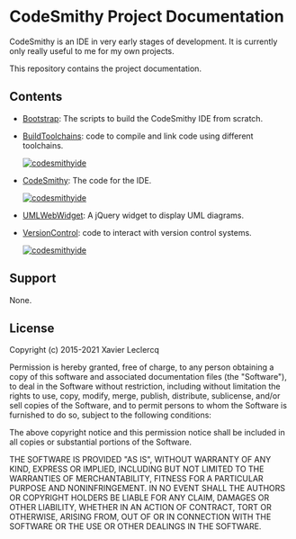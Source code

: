 # CodeSmithy Project Documentation

CodeSmithy is an IDE in very early stages of development. It is currently
only really useful to me for my own projects.

This repository contains the project documentation.

## Contents

- [Bootstrap](https://github.com/codesmithyide/Bootstrap): The scripts to build the CodeSmithy IDE from scratch.

- [BuildToolchains](https://github.com/codesmithyide/build-toolchains): code to compile and link code using different toolchains.

  [![codesmithyide](https://circleci.com/gh/codesmithyide/build-toolchains.svg?style=shield)](https://circleci.com/gh/codesmithyide/build-toolchains)

- [CodeSmithy](https://github.com/codesmithyide/codesmithy): The code for the IDE.

  [![codesmithyide](https://circleci.com/gh/codesmithyide/codesmithy.svg?style=shield)](https://circleci.com/gh/codesmithyide/codesmithy)

- [UMLWebWidget](https://github.com/codesmithyide/UMLWebWidget): A jQuery widget to display UML diagrams.

- [VersionControl](https://github.com/codesmithyide/version-control): code to interact with version control systems.

  [![codesmithyide](https://circleci.com/gh/codesmithyide/version-control.svg?style=shield)](https://circleci.com/gh/codesmithyide/version-control)


## Support

None.

## License

Copyright (c) 2015-2021 Xavier Leclercq

Permission is hereby granted, free of charge, to any person obtaining a
copy of this software and associated documentation files (the "Software"),
to deal in the Software without restriction, including without limitation
the rights to use, copy, modify, merge, publish, distribute, sublicense,
and/or sell copies of the Software, and to permit persons to whom the
Software is furnished to do so, subject to the following conditions:

The above copyright notice and this permission notice shall be included in
all copies or substantial portions of the Software.

THE SOFTWARE IS PROVIDED "AS IS", WITHOUT WARRANTY OF ANY KIND, EXPRESS OR
IMPLIED, INCLUDING BUT NOT LIMITED TO THE WARRANTIES OF MERCHANTABILITY,
FITNESS FOR A PARTICULAR PURPOSE AND NONINFRINGEMENT. IN NO EVENT SHALL
THE AUTHORS OR COPYRIGHT HOLDERS BE LIABLE FOR ANY CLAIM, DAMAGES OR OTHER
LIABILITY, WHETHER IN AN ACTION OF CONTRACT, TORT OR OTHERWISE, ARISING
FROM, OUT OF OR IN CONNECTION WITH THE SOFTWARE OR THE USE OR OTHER DEALINGS
IN THE SOFTWARE.
